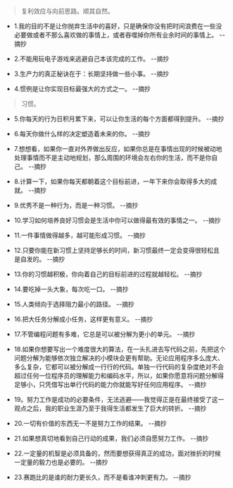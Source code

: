 >复利效应与向前思路。顺其自然。

- 1.我的目的不是让你抛弃生活中的喜好，只是确保你没有把时间浪费在一些没必要做或者不那么喜欢做的事情上，或者吞噬掉你所有业余时间的事情上。 --摘抄

- 2.不能用玩电子游戏来逃避自己本该完成的工作。 --摘抄

- 3.生产力的真正秘诀在于：长期坚持做一些小事。 --摘抄

- 4.惯例是让你实现目标最强大的方式之一。 --摘抄

>习惯。

- 5.你每天的行为日积月累下来，可以让你生活的每个方面都得到提升。 --摘抄

- 6.每天你做什么样的决定塑造着未来的你。 --摘抄

- 7.想想看，如果你一直对外界做出反应，如果你总是在事情出现的时候被动地处理事情而不是主动地规划，那么周围的环境会左右你的生活，而不是你自己。 --摘抄

- 8.计算一下，如果你每天都朝着这个目标前进，一年下来你会取得多大的成就。 --摘抄

- 9.优秀不是一种行为，而是一种习惯。 --摘抄

- 10.学习如何培养良好习惯会是生活中你可以做得最有效的事情之一。 --摘抄

- 11.一件事情做得越多，越可能形成习惯。 --摘抄

- 12.只要你能在新习惯上坚持足够长的时间，新习惯最终一定会变得很轻松且是自发的。 --摘抄

- 13.你的习惯越积极，你向着自己的目标前进的过程就越轻松。 --摘抄

- 14.要吃掉一头大象，每次吃一口。 --摘抄

- 15.人类倾向于选择阻力最小的路径。 --摘抄

- 16.把大任务分解成小任务，这样更有意义。 --摘抄

- 17.不管编程问题有多难，它总是可以被分解为更小的单元。 --摘抄

- 18.如果你想要写出一个难度很大的算法，在一头扎进去写代码之前，先把这个问题分解为能够依次独立解决的小模块会更有帮助。无论应用程序多么庞大、多么复杂，它都可以被分解成一行行的代码。单独一行代码的复杂度绝对不会超过任何一位程序员的理解能力和编码水平，所以，如果你愿意将问题分解得足够小，只凭借写出单行代码的能力你就能写好任何应用程序。 --摘抄

- 19。努力工作是成功的必要条件，无法逃避——我觉得正是在最终接受了这一观点之后，我的职业生涯乃至于我得生活都发生了巨大的转折。 --摘抄

- 20.一切有价值的东西无一不是努力工作的结果。 --摘抄

- 21.如果想真切地看到自己行动的成果，我们必须自愿努力工作。 --摘抄

- 22.一定量的机智是必须具备的，然而要想获得真正的成功，面对挫折的时候一定量的毅力也是必要的。 --摘抄

- 23.赛跑比的是谁的耐力更长久，而不是看谁冲刺更有力。 --摘抄

